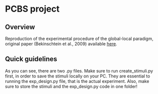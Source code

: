 # PCBS project

## Overview

Reproduction of the experimental procedure of the global-local paradigm, original paper (Bekinschtein et al., 2009) available [here](https://doi.org/10.1073/pnas.0809667106).

## Quick guidelines

As you can see, there are two .py files. Make sure to run create_stimuli.py first, in order to save the stimuli locally on your PC. They are essential to running the exp_design.py file, that is the actual experiment. Also, make sure to store the stimuli and the exp_design.py code in one folder!
